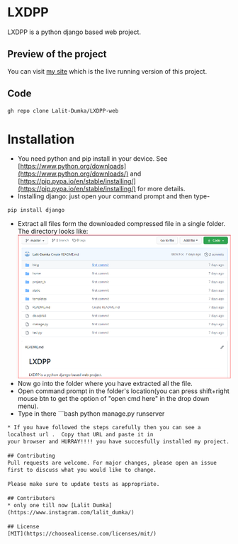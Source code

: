 # LXDPP

LXDPP is a python django based web project.

## Preview of the project
You can visit [my site](https://lalitdumka.pythonanywhere.com/) which is the live running version of this project.

## Code
```bash
gh repo clone Lalit-Dumka/LXDPP-web
```

# Installation
* You need python and pip install in your device. See [https://www.python.org/downloads](https://www.python.org/downloads/) and [https://pip.pypa.io/en/stable/installing/](https://pip.pypa.io/en/stable/installing/) for more details.
* Installing django:
just open your command prompt and then type-
```bash
pip install django 
```
* Extract all files form the downloaded compressed file in a single folder. The directory looks like:
![alt text](https://github.com/Lalit-Dumka/LXDPP-web/blob/master/static/blog/img/directory_list.png?raw=true)
* Now go into the folder where you have extracted all the file.
* Open command prompt in the folder's location(you can press shift+right mouse btn to get the option of "open cmd here" in the drop down menu).
* Type in there ```bash
python manage.py runserver
```
* If you have followed the steps carefully then you can see a localhost url .  Copy that URL and paste it in
your browser and HURRAY!!!! you have succesfully installed my project.

## Contributing
Pull requests are welcome. For major changes, please open an issue first to discuss what you would like to change.

Please make sure to update tests as appropriate.

## Contributors
* only one till now [Lalit Dumka](https://www.instagram.com/lalit_dumka/)

## License
[MIT](https://choosealicense.com/licenses/mit/)
